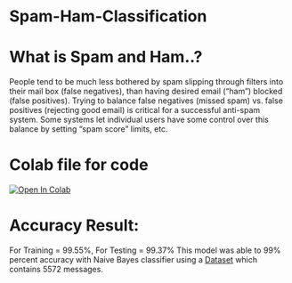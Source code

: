 # Spam-Ham-Classification
 # What is Spam and Ham..?
  People tend to be much less bothered by spam slipping through filters into their mail box (false
    negatives), than having desired email (“ham”) blocked (false positives). Trying to balance false negatives
    (missed spam) vs. false positives (rejecting good email) is critical for a successful anti-spam system.
    Some systems let individual users have some control over this balance by setting “spam score” limits,
    etc. 
# Colab file for code     
[![Open In Colab](https://colab.research.google.com/assets/colab-badge.svg)](https://colab.research.google.com/drive/1tv7eR0Ele2i1S-KVERKB2Z3WRkbfiG8Z?usp=sharing)

# Accuracy Result:
For Training = 99.55%, 
For Testing  = 99.37%
This model was able to 99% percent accuracy with Naive Bayes classifier using a [Dataset]( https://www.kaggle.com/uciml/sms-spam-collection-dataset) which contains 5572 messages.


